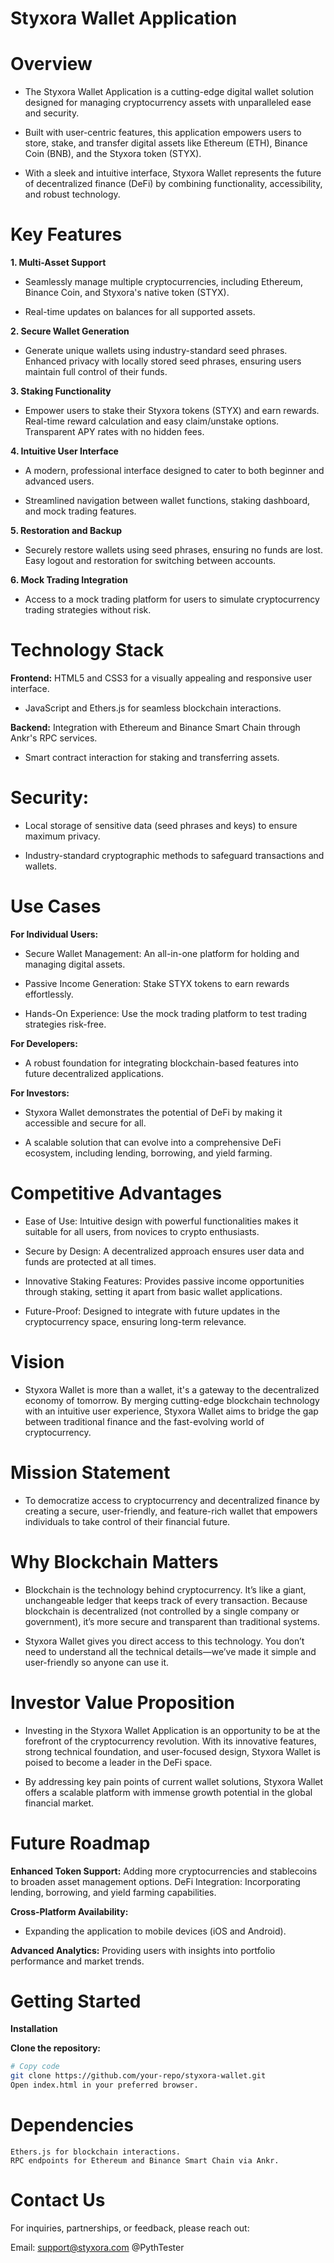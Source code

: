 # Styxora Wallet Application

# Overview
- The Styxora Wallet Application is a cutting-edge digital wallet solution designed for managing cryptocurrency assets with unparalleled ease and security.
  
- Built with user-centric features, this application empowers users to store, stake, and transfer digital assets like Ethereum (ETH), Binance Coin (BNB), and the Styxora token (STYX).
  
- With a sleek and intuitive interface, Styxora Wallet represents the future of decentralized finance (DeFi) by combining functionality, accessibility, and robust technology.

# Key Features

**1. Multi-Asset Support**

- Seamlessly manage multiple cryptocurrencies, including Ethereum, Binance Coin, and Styxora's native token (STYX).

- Real-time updates on balances for all supported assets.

**2. Secure Wallet Generation**

- Generate unique wallets using industry-standard seed phrases.
Enhanced privacy with locally stored seed phrases, ensuring users maintain full control of their funds.

**3. Staking Functionality**

- Empower users to stake their Styxora tokens (STYX) and earn rewards.
Real-time reward calculation and easy claim/unstake options.
Transparent APY rates with no hidden fees.

**4. Intuitive User Interface**

- A modern, professional interface designed to cater to both beginner and advanced users.
 
- Streamlined navigation between wallet functions, staking dashboard, and mock trading features.
  
**5. Restoration and Backup**

- Securely restore wallets using seed phrases, ensuring no funds are lost.
Easy logout and restoration for switching between accounts.

**6. Mock Trading Integration**

- Access to a mock trading platform for users to simulate cryptocurrency trading strategies without risk.
 
# Technology Stack

**Frontend:**
HTML5 and CSS3 for a visually appealing and responsive user interface.

- JavaScript and Ethers.js for seamless blockchain interactions.

**Backend:**
Integration with Ethereum and Binance Smart Chain through Ankr's RPC services.

- Smart contract interaction for staking and transferring assets.

# Security:

- Local storage of sensitive data (seed phrases and keys) to ensure maximum privacy.

- Industry-standard cryptographic methods to safeguard transactions and wallets.

# Use Cases

**For Individual Users:**

- Secure Wallet Management: An all-in-one platform for holding and managing digital assets.
  
- Passive Income Generation: Stake STYX tokens to earn rewards effortlessly.
 
- Hands-On Experience: Use the mock trading platform to test trading strategies risk-free.

 
**For Developers:**

- A robust foundation for integrating blockchain-based features into future decentralized applications.

**For Investors:**

- Styxora Wallet demonstrates the potential of DeFi by making it accessible and secure for all.
 
- A scalable solution that can evolve into a comprehensive DeFi ecosystem, including lending, borrowing, and yield farming.

# Competitive Advantages

- Ease of Use: Intuitive design with powerful functionalities makes it suitable for all users, from novices to crypto enthusiasts.
  
- Secure by Design: A decentralized approach ensures user data and funds are protected at all times.
  
- Innovative Staking Features: Provides passive income opportunities through staking, setting it apart from basic wallet applications.
  
- Future-Proof: Designed to integrate with future updates in the cryptocurrency space, ensuring long-term relevance.

# Vision

- Styxora Wallet is more than a wallet, it's a gateway to the decentralized economy of tomorrow. By merging cutting-edge blockchain technology with an intuitive user experience, Styxora Wallet aims to bridge the gap between traditional finance and the fast-evolving world of cryptocurrency.

# Mission Statement

- To democratize access to cryptocurrency and decentralized finance by creating a secure, user-friendly, and feature-rich wallet that empowers individuals to take control of their financial future.

# Why Blockchain Matters

- Blockchain is the technology behind cryptocurrency. It’s like a giant, unchangeable ledger that keeps track of every transaction. Because blockchain is decentralized (not controlled by a single company or government), it’s more secure and transparent than traditional systems.

- Styxora Wallet gives you direct access to this technology. You don’t need to understand all the technical details—we’ve made it simple and user-friendly so anyone can use it.

# Investor Value Proposition

- Investing in the Styxora Wallet Application is an opportunity to be at the forefront of the cryptocurrency revolution. With its innovative features, strong technical foundation, and user-focused design, Styxora Wallet is poised to become a leader in the DeFi space.

- By addressing key pain points of current wallet solutions, Styxora Wallet offers a scalable platform with immense growth potential in the global financial market.

# Future Roadmap

**Enhanced Token Support:** 
Adding more cryptocurrencies and stablecoins to broaden asset management options.
DeFi Integration: Incorporating lending, borrowing, and yield farming capabilities.

**Cross-Platform Availability:** 

- Expanding the application to mobile devices (iOS and Android).

**Advanced Analytics:** Providing users with insights into portfolio performance and market trends.

# Getting Started
**Installation**

**Clone the repository:**
```bash
# Copy code
git clone https://github.com/your-repo/styxora-wallet.git
Open index.html in your preferred browser.
```
# Dependencies
```
Ethers.js for blockchain interactions.
RPC endpoints for Ethereum and Binance Smart Chain via Ankr.
```
# Contact Us
For inquiries, partnerships, or feedback, please reach out:

Email: support@styxora.com
@PythTester
